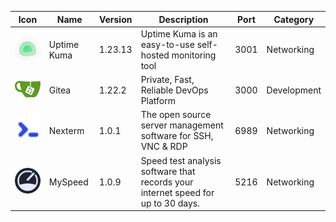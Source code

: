| Icon | Name | Version | Description | Port | Category |
|------|---------|-------------|------|----------|------|
| ![icon](https://raw.githubusercontent.com/gnmyt/Nexterm-AppStore/main/logos/UptimeKuma.png) | Uptime Kuma | 1.23.13 | Uptime Kuma is an easy-to-use self-hosted monitoring tool | 3001 | Networking |
| ![icon](https://raw.githubusercontent.com/gnmyt/Nexterm-AppStore/main/logos/Gitea.png) | Gitea | 1.22.2 | Private, Fast, Reliable DevOps Platform | 3000 | Development |
| ![icon](https://raw.githubusercontent.com/gnmyt/Nexterm-AppStore/main/logos/Nexterm.png) | Nexterm | 1.0.1 | The open source server management software for SSH, VNC & RDP | 6989 | Networking |
| ![icon](https://raw.githubusercontent.com/gnmyt/Nexterm-AppStore/main/logos/MySpeed.png) | MySpeed | 1.0.9 | Speed test analysis software that records your internet speed for up to 30 days. | 5216 | Networking |
